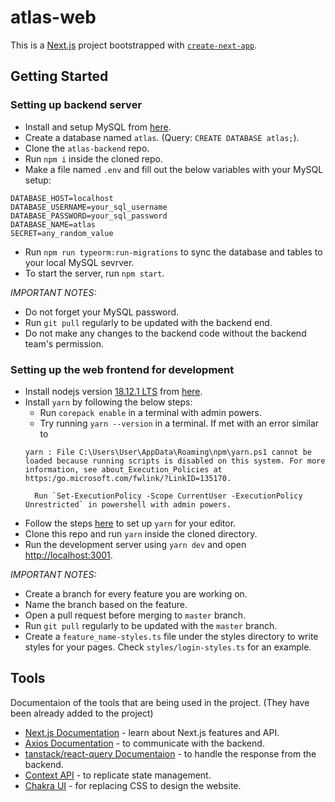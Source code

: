 # atlas-web

This is a [Next.js](https://nextjs.org/) project bootstrapped with [`create-next-app`](https://github.com/vercel/next.js/tree/canary/packages/create-next-app).

## Getting Started

### **Setting up backend server**

- Install and setup MySQL from [here](https://dev.mysql.com/downloads/installer/).
- Create a database named `atlas`. (Query: `CREATE DATABASE atlas;`).
- Clone the `atlas-backend` repo.
- Run `npm i` inside the cloned repo.
- Make a file named `.env` and fill out the below variables with your MySQL setup:

```
DATABASE_HOST=localhost
DATABASE_USERNAME=your_sql_username
DATABASE_PASSWORD=your_sql_password
DATABASE_NAME=atlas
SECRET=any_random_value
```

- Run `npm run typeorm:run-migrations` to sync the database and tables to your local MySQL sevrver.
- To start the server, run `npm start`.

_IMPORTANT NOTES:_

- Do not forget your MySQL password.
- Run `git pull` regularly to be updated with the backend end.
- Do not make any changes to the backend code without the backend team's permission.

### **Setting up the web frontend for development**

- Install nodejs version [18.12.1 LTS](https://nodejs.org/dist/v18.12.1/node-v18.12.1-x64.msi) from [here](https://nodejs.org/en/).
- Install `yarn` by following the below steps:
  - Run `corepack enable` in a terminal with admin powers.
  - Try running `yarn --version` in a terminal. If met with an error similar to
  ```
  yarn : File C:\Users\User\AppData\Roaming\npm\yarn.ps1 cannot be loaded because running scripts is disabled on this system. For more information, see about_Execution_Policies at  https:/go.microsoft.com/fwlink/?LinkID=135170.
  ```
        Run `Set-ExecutionPolicy -Scope CurrentUser -ExecutionPolicy Unrestricted` in powershell with admin powers.
- Follow the steps [here](https://yarnpkg.com/getting-started/editor-sdks#editor-setup) to set up `yarn` for your editor.
- Clone this repo and run `yarn` inside the cloned directory.
- Run the development server using `yarn dev` and open [http://localhost:3001](http://localhost:3001).

_IMPORTANT NOTES:_

- Create a branch for every feature you are working on.
- Name the branch based on the feature.
- Open a pull request before merging to `master` branch.
- Run `git pull` regularly to be updated with the `master` branch.
- Create a `feature_name-styles.ts` file under the styles directory to write styles for your pages. Check `styles/login-styles.ts` for an example.

## Tools

Documentaion of the tools that are being used in the project. (They have been already added to the project)

- [Next.js Documentation](https://nextjs.org/docs) - learn about Next.js features and API.
- [Axios Documentation](https://axios-http.com/docs/intro) - to communicate with the backend.
- [tanstack/react-query Documentaion](https://tanstack.com/query/v4/docs) - to handle the response from the backend.
- [Context API](https://reactjs.org/docs/context.html) - to replicate state management.
- [Chakra UI](https://chakra-ui.com/getting-started) - for replacing CSS to design the website.
